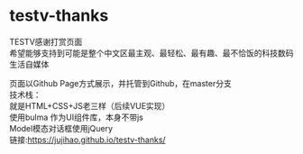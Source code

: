 # testv-thanks
TESTV感谢打赏页面  
希望能够支持到可能是整个中文区最主观、最轻松、最有趣、最不恰饭的科技数码生活自媒体  

页面以Github Page方式展示，并托管到Github，在master分支  
技术栈：  
就是HTML+CSS+JS老三样（后续VUE实现）  
使用bulma 作为UI组件库，本身不带js  
Model模态对话框使用jQuery  
链接:https://jujihao.github.io/testv-thanks/  
